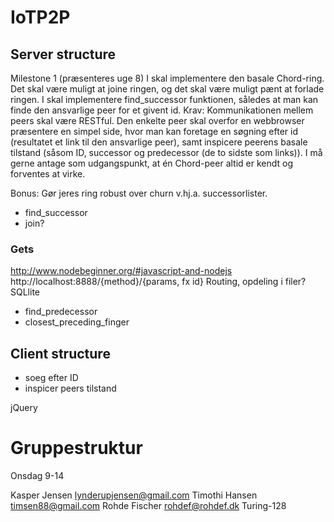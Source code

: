 # IoTP2P

## Server structure

Milestone 1 (præsenteres uge 8)
I skal implementere den basale Chord-ring. Det skal være muligt at joine ringen, og det skal være muligt pænt at forlade ringen. I skal implementere find_successor funktionen, således at man kan finde den ansvarlige peer for et givent id.
Krav: Kommunikationen mellem peers skal være RESTful. Den enkelte peer skal overfor en webbrowser præsentere en simpel side, hvor man kan foretage en søgning efter id (resultatet et link til den ansvarlige peer), samt inspicere peerens basale tilstand (såsom ID, successor og predecessor (de to sidste som links)).
I må gerne antage som udgangspunkt, at én Chord-peer altid er kendt og forventes at virke.

Bonus: Gør jeres ring robust over churn v.hj.a. successorlister.

* find_successor
* join?

### Gets
http://www.nodebeginner.org/#javascript-and-nodejs
http://localhost:8888/{method}/{params, fx id}
Routing, opdeling i filer?
SQLlite

* find_predecessor
* closest_preceding_finger

## Client structure
* soeg efter ID
* inspicer peers tilstand

jQuery

# Gruppestruktur
Onsdag 9-14

Kasper Jensen lynderupjensen@gmail.com
Timothi Hansen timsen88@gmail.com
Rohde Fischer rohdef@rohdef.dk Turing-128
